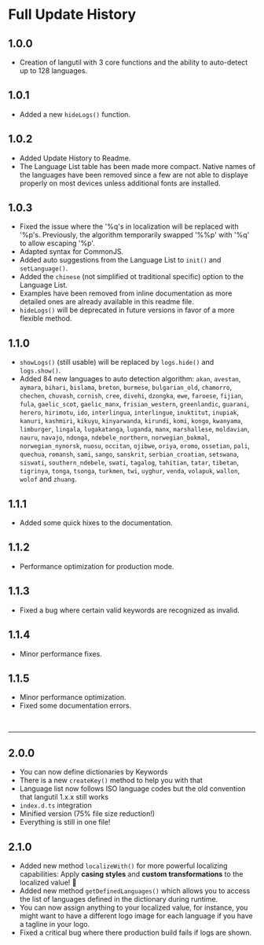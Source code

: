 # Full Update History

## 1.0.0
* Creation of langutil with 3 core functions and the ability to auto-detect up to 128 languages.

## 1.0.1
* Added a new `hideLogs()` function.

## 1.0.2
* Added Update History to Readme.
* The Language List table has been made more compact. Native names of the languages have been removed since a few are not able to displaye properly on most devices unless additional fonts are installed.

## 1.0.3
* Fixed the issue where the '%q's in localization will be replaced with '%p's. Previously, the algorithm temporarily swapped '%%p' with '%q' to allow escaping '%p'.
* Adapted syntax for CommonJS.
* Added auto suggestions from the Language List to `init()` and `setLanguage()`.
* Added the `chinese` (not simplified ot traditional specific) option to the Language List.
* Examples have been removed from inline documentation as more detailed ones are already available in this readme file.
* `hideLogs()` will be deprecated in future versions in favor of a more flexible method.

## 1.1.0
* `showLogs()` (still usable) will be replaced by `logs.hide()` and `logs.show()`.
* Added 84 new languages to auto detection algorithm: `akan`, `avestan`, `aymara`, `bihari`, `bislama`, `breton`, `burmese`, `bulgarian_old`, `chamorro`, `chechen`, `chuvash`, `cornish`, `cree`, `divehi`, `dzongka`, `ewe`, `faroese`, `fijian`, `fula`, `gaelic_scot`, `gaelic_manx`, `frisian_western`, `greenlandic`, `guarani`, `herero`, `hirimotu`, `ido`, `interlingua`, `interlingue`, `inuktitut`, `inupiak`, `kanuri`, `kashmiri`, `kikuyu`, `kinyarwanda`, `kirundi`, `komi`, `kongo`, `kwanyama`, `limburger`, `lingala`, `lugakatanga`, `luganda`, `manx`, `marshallese`, `moldavian`, `nauru`, `navajo`, `ndonga`, `ndebele_northern`, `norwegian_bokmal`, `norwegian_nynorsk`, `nuosu`, `occitan`, `ojibwe`, `oriya`, `oromo`, `ossetian`, `pali`, `quechua`, `romansh`, `sami`, `sango`, `sanskrit`, `serbian_croatian`, `setswana`, `siswati`, `southern_ndebele`, `swati`, `tagalog`, `tahitian`, `tatar`, `tibetan`, `tigrinya`, `tonga`, `tsonga`, `turkmen`, `twi`, `uyghur`, `venda`, `volapuk`, `wallon`, `wolof` and `zhuang`.

## 1.1.1
* Added some quick hixes to the documentation.

## 1.1.2
* Performance optimization for production mode.

## 1.1.3
* Fixed a bug where certain valid keywords are recognized as invalid.

## 1.1.4
* Minor performance fixes.

## 1.1.5
* Minor performance optimization.
* Fixed some documentation errors.

<br/><hr/>

## 2.0.0
* You can now define dictionaries by Keywords
* There is a new `createKey()` method to help you with that
* Language list now follows ISO language codes but the old convention that langutil 1.x.x still works
* `index.d.ts` integration
* Minified version (75% file size reduction!)
* Everything is still in one file!

## 2.1.0
* Added new method `localizeWith()` for more powerful localizing capabilities: Apply **casing styles** and **custom transformations** to the localized value! 🦄
* Added new method `getDefinedLanguages()` which allows you to access the list of languages defined in the dictionary during runtime.
* You can now assign anything to your localized value, for instance, you might want to have a different logo image for each language if you have a tagline in your logo.
* Fixed a critical bug where there production build fails if logs are shown.